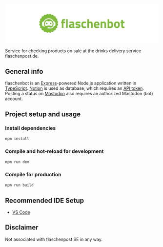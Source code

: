 ![flaschenbot](./img/logo-github.png?raw=true 'flaschenbot Logo')

Service for checking products on sale at the drinks delivery service flaschenpost.de.

## General info

flaschenbot is an [Express](https://expressjs.com/)-powered Node.js application written in [TypeScript](https://www.typescriptlang.org/). [Notion](https://www.notion.so/) is used as database, which requires an [API token](https://developers.notion.com/docs/authorization). Posting a status on [Mastodon](https://docs.joinmastodon.org/client/intro/) also requires an authorized Mastodon (bot) account.

## Project setup and usage

### Install dependencies

```sh
npm install
```

### Compile and hot-reload for development

```sh
npm run dev
```

### Compile for production

```sh
npm run build
```

## Recommended IDE Setup

- [VS Code](https://code.visualstudio.com/)

## Disclaimer

Not associated with flaschenpost SE in any way.
